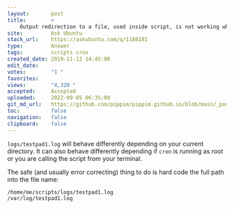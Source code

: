 ```yaml
---
layout:       post
title:        >
    Output redirection to a file, used inside script, is not working when executed from crontab
site:         Ask Ubuntu
stack_url:    https://askubuntu.com/q/1188181
type:         Answer
tags:         scripts cron
created_date: 2019-11-12 14:45:00
edit_date:    
votes:        "1 "
favorites:    
views:        "4,320 "
accepted:     Accepted
uploaded:     2022-09-05 06:35:09
git_md_url:   https://github.com/pippim/pippim.github.io/blob/main/_posts/2019/2019-11-12-Output-redirection-to-a-file_-used-inside-script_-is-not-working-when-executed-from-crontab.md
toc:          false
navigation:   false
clipboard:    false
---
```


`logs/testpad1.log` will behave differently depending on your current directory. It can also behave differently depending if `cron` is running as root or you are calling the script from your terminal.

The safe (and usually error correcting) thing to do is hard code the full path into the file name:

``` 
/home/me/scripts/logs/testpad1.log
/var/log/testpad1.log
```
